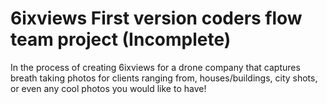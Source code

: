 # 6ixviews First version coders flow team project (Incomplete)
In the process of creating 6ixviews for a drone company that captures breath taking photos for clients ranging from, houses/buildings, city shots, or even any cool photos you would like to have!
